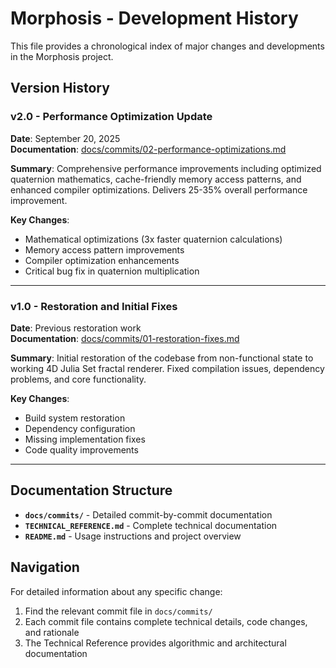 # Morphosis - Development History

This file provides a chronological index of major changes and developments in the Morphosis project.

## Version History

### v2.0 - Performance Optimization Update
**Date**: September 20, 2025  
**Documentation**: [docs/commits/02-performance-optimizations.md](docs/commits/02-performance-optimizations.md)

**Summary**: Comprehensive performance improvements including optimized quaternion mathematics, cache-friendly memory access patterns, and enhanced compiler optimizations. Delivers 25-35% overall performance improvement.

**Key Changes**:
- Mathematical optimizations (3x faster quaternion calculations)
- Memory access pattern improvements
- Compiler optimization enhancements
- Critical bug fix in quaternion multiplication

---

### v1.0 - Restoration and Initial Fixes
**Date**: Previous restoration work  
**Documentation**: [docs/commits/01-restoration-fixes.md](docs/commits/01-restoration-fixes.md)

**Summary**: Initial restoration of the codebase from non-functional state to working 4D Julia Set fractal renderer. Fixed compilation issues, dependency problems, and core functionality.

**Key Changes**:
- Build system restoration
- Dependency configuration
- Missing implementation fixes
- Code quality improvements

---

## Documentation Structure

- **`docs/commits/`** - Detailed commit-by-commit documentation
- **`TECHNICAL_REFERENCE.md`** - Complete technical documentation
- **`README.md`** - Usage instructions and project overview

## Navigation

For detailed information about any specific change:
1. Find the relevant commit file in `docs/commits/`
2. Each commit file contains complete technical details, code changes, and rationale
3. The Technical Reference provides algorithmic and architectural documentation